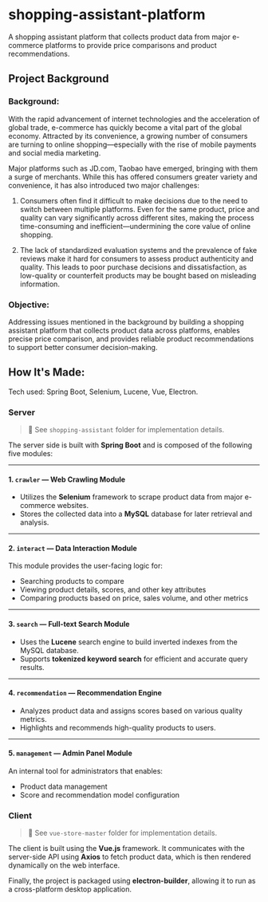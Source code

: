 # shopping-assistant-platform

A shopping assistant platform that collects product data from major e-commerce platforms to provide price comparisons and product recommendations.

## Project Background

### Background:

With the rapid advancement of internet technologies and the acceleration of global trade, e-commerce has quickly become a vital part of the global economy. Attracted by its convenience, a growing number of consumers are turning to online shopping—especially with the rise of mobile payments and social media marketing.

Major platforms such as JD.com, Taobao have emerged, bringing with them a surge of merchants. While this has offered consumers greater variety and convenience, it has also introduced two major challenges:

1. Consumers often find it difficult to make decisions due to the need to switch between multiple platforms. Even for the same product, price and quality can vary significantly across different sites, making the process time-consuming and inefficient—undermining the core value of online shopping.

2. The lack of standardized evaluation systems and the prevalence of fake reviews make it hard for consumers to assess product authenticity and quality. This leads to poor purchase decisions and dissatisfaction, as low-quality or counterfeit products may be bought based on misleading information.

### Objective:

Addressing issues mentioned in the background by building a shopping assistant platform that collects product data across platforms, enables precise price comparison, and provides reliable product recommendations to support better consumer decision-making.

## How It's Made:

Tech used: Spring Boot, Selenium, Lucene, Vue, Electron.

### Server

> 📂 See `shopping-assistant` folder for implementation details.

The server side is built with **Spring Boot** and is composed of the following five modules:

---

#### 1. `crawler` — Web Crawling Module

- Utilizes the **Selenium** framework to scrape product data from major e-commerce websites.
- Stores the collected data into a **MySQL** database for later retrieval and analysis.

---

#### 2. `interact` — Data Interaction Module

This module provides the user-facing logic for:

- Searching products to compare
- Viewing product details, scores, and other key attributes
- Comparing products based on price, sales volume, and other metrics

---

#### 3. `search` — Full-text Search Module

- Uses the **Lucene** search engine to build inverted indexes from the MySQL database.
- Supports **tokenized keyword search** for efficient and accurate query results.

---

#### 4. `recommendation` — Recommendation Engine

- Analyzes product data and assigns scores based on various quality metrics.
- Highlights and recommends high-quality products to users.

---

#### 5. `management` — Admin Panel Module

An internal tool for administrators that enables:

- Product data management
- Score and recommendation model configuration

### Client

> 📂 See `vue-store-master` folder for implementation details.

The client is built using the **Vue.js** framework. It communicates with the server-side API using **Axios** to fetch product data, which is then rendered dynamically on the web interface.

Finally, the project is packaged using **electron-builder**, allowing it to run as a cross-platform desktop application.